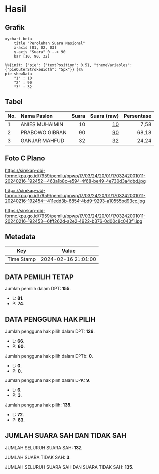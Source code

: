 # Hasil

## Grafik

```mermaid
xychart-beta
    title "Perolehan Suara Nasional"
    x-axis [01, 02, 03]
    y-axis "Suara" 0 --> 90
    bar [10, 90, 32]
```

```mermaid
%%{init: {"pie": {"textPosition": 0.5}, "themeVariables": {"pieOuterStrokeWidth": "5px"}} }%%
pie showData
    "1" : 10
    "2" : 90
    "3" : 32
```

## Tabel

| No. | Nama Paslon    | Suara | Suara (raw) | Persentase |
|:--- |:-------------- | -----:| -----------:| ----------:|
| 1   | ANIES MUHAIMIN | 10    | [10][p-1]   | 7,58       |
| 2   | PRABOWO GIBRAN | 90    | [90][p-2]   | 68,18      |
| 3   | GANJAR MAHFUD  | 32    | [32][p-3]   | 24,24      |


[p-1]: https://github.com/gigit-pemilu/pemilu-2024/blob/main/pilpres/hitung-suara/sub/17-bengkulu/sub/03-bengkulu-utara/sub/24-pinang-raya/sub/2001-air-sebayur/sub/011-tps/sub/paslon-1.txt
[p-2]: https://github.com/gigit-pemilu/pemilu-2024/blob/main/pilpres/hitung-suara/sub/17-bengkulu/sub/03-bengkulu-utara/sub/24-pinang-raya/sub/2001-air-sebayur/sub/011-tps/sub/paslon-2.txt
[p-3]: https://github.com/gigit-pemilu/pemilu-2024/blob/main/pilpres/hitung-suara/sub/17-bengkulu/sub/03-bengkulu-utara/sub/24-pinang-raya/sub/2001-air-sebayur/sub/011-tps/sub/paslon-3.txt

## Foto C Plano

https://sirekap-obj-formc.kpu.go.id/7959/pemilu/ppwp/17/03/24/20/01/1703242001011-20240216-192452--463a1b8c-e594-4f68-be49-4e730d3a4dbd.jpg

https://sirekap-obj-formc.kpu.go.id/7959/pemilu/ppwp/17/03/24/20/01/1703242001011-20240216-192454--411edd3b-6854-4bd9-9293-a10555bd93cc.jpg

https://sirekap-obj-formc.kpu.go.id/7959/pemilu/ppwp/17/03/24/20/01/1703242001011-20240216-192453--6fff262d-a2e2-4922-b376-0d00c8c043f1.jpg


## Metadata

| Key        | Value               |
| ---------- | ------------------- |
| Time Stamp | 2024-02-16 21:01:00 |


## DATA PEMILIH TETAP

Jumlah pemilih dalam DPT: **155**.
 * L: **81**.
 * P: **74**.

## DATA PENGGUNA HAK PILIH

Jumlah pengguna hak pilih dalam DPT: **126**.
 * L: **66**.
 * P: **60**.

Jumlah pengguna hak pilih dalam DPTb: **0**.
 * L: **0**.
 * P: **0**.

Jumlah pengguna hak pilih dalam DPK: **9**.
 * L: **6**.
 * P: **3**.

Jumlah pengguna hak pilih: **135**.
 * L: **72**.
 * P: **63**.

## JUMLAH SUARA SAH DAN TIDAK SAH

JUMLAH SELURUH SUARA SAH: **132**.

JUMLAH SUARA TIDAK SAH: **3**.

JUMLAH SELURUH SUARA SAH DAN SUARA TIDAK SAH: **135**.


